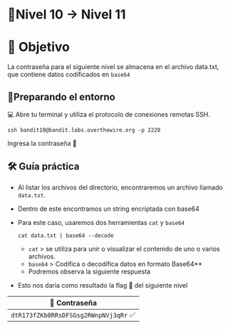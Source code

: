# 🧩Nivel 10 → Nivel 11

# 🎯 Objetivo

La contraseña para el siguiente nivel se almacena en el archivo data.txt, que contiene datos codificados en `base64`

## 🧭Preparando el entorno

💻 Abre tu terminal y utiliza el protocolo de conexiones remotas SSH.

`ssh bandit10@bandit.labs.overthewire.org -p 2220`
     
Ingresa la contraseña 🚩

## 🛠️ Guía práctica

- Al listar los archivos del directorio, encontraremos un archivo llamado `data.txt`.
- Dentro de este encontramos un string encriptada con base64
- Para este caso, usaremos dos herramientas `cat` y `base64`
    
    `cat data.txt | base64 --decode`

    - `cat` > se utiliza para unir o visualizar el contenido de uno o varios archivos.
    - `base64` > Codifica o decodifica datos en formato Base64**
    - Podremos observa la siguiente respuesta
- Esto nos daria como resultado la flag 🚩 del siguiente nivel

<div align="center">

| 🔐 Contraseña |
|:-------------:|
| `dtR173fZKb0RRsDFSGsg2RWnpNVj3qRr` ✅ |

</div>
